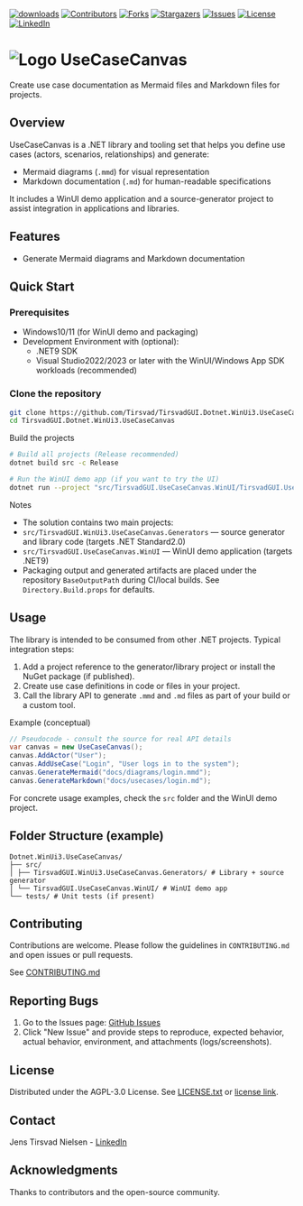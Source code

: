 ﻿[![downloads][downloads-shield]][downloads-url] [![Contributors][contributors-shield]][contributors-url] [![Forks][forks-shield]][forks-url] [![Stargazers][stars-shield]][stars-url] [![Issues][issues-shield]][issues-url] [![License][license-shield]][license-url] [![LinkedIn][linkedin-shield]][linkedin-url]

# ![Logo][Logo] UseCaseCanvas
Create use case documentation as Mermaid files and Markdown files for projects.

## Overview
UseCaseCanvas is a .NET library and tooling set that helps you define use cases (actors, scenarios, relationships) and generate:

- Mermaid diagrams (`.mmd`) for visual representation
- Markdown documentation (`.md`) for human-readable specifications

It includes a WinUI demo application and a source-generator project to assist integration in applications and libraries.

## Features
- Generate Mermaid diagrams and Markdown documentation

## Quick Start

### Prerequisites
- Windows10/11 (for WinUI demo and packaging)
- Development Environment with (optional):
    - .NET9 SDK
    - Visual Studio2022/2023 or later with the WinUI/Windows App SDK workloads (recommended)

### Clone the repository

```bash
git clone https://github.com/Tirsvad/TirsvadGUI.Dotnet.WinUi3.UseCaseCanvas.git
cd TirsvadGUI.Dotnet.WinUi3.UseCaseCanvas
```

Build the projects

```bash
# Build all projects (Release recommended)
dotnet build src -c Release

# Run the WinUI demo app (if you want to try the UI)
dotnet run --project "src/TirsvadGUI.UseCaseCanvas.WinUI/TirsvadGUI.UseCaseCanvas.WinUI.csproj" -c Debug
```

Notes
- The solution contains two main projects:
 - `src/TirsvadGUI.WinUi3.UseCaseCanvas.Generators` — source generator and library code (targets .NET Standard2.0)
 - `src/TirsvadGUI.UseCaseCanvas.WinUI` — WinUI demo application (targets .NET9)
- Packaging output and generated artifacts are placed under the repository `BaseOutputPath` during CI/local builds. See `Directory.Build.props` for defaults.

## Usage

The library is intended to be consumed from other .NET projects. Typical integration steps:

1. Add a project reference to the generator/library project or install the NuGet package (if published).
2. Create use case definitions in code or files in your project.
3. Call the library API to generate `.mmd` and `.md` files as part of your build or a custom tool.

Example (conceptual)

```csharp
// Pseudocode - consult the source for real API details
var canvas = new UseCaseCanvas();
canvas.AddActor("User");
canvas.AddUseCase("Login", "User logs in to the system");
canvas.GenerateMermaid("docs/diagrams/login.mmd");
canvas.GenerateMarkdown("docs/usecases/login.md");
```

For concrete usage examples, check the `src` folder and the WinUI demo project.

## Folder Structure (example)

```plaintext
Dotnet.WinUi3.UseCaseCanvas/
├── src/
│ ├── TirsvadGUI.WinUi3.UseCaseCanvas.Generators/ # Library + source generator
│ └── TirsvadGUI.UseCaseCanvas.WinUI/ # WinUI demo app
└── tests/ # Unit tests (if present)
```

## Contributing
Contributions are welcome. Please follow the guidelines in `CONTRIBUTING.md` and open issues or pull requests.

See [CONTRIBUTING.md](CONTRIBUTING.md)

## Reporting Bugs
1. Go to the Issues page: [GitHub Issues][githubIssue-url]
2. Click "New Issue" and provide steps to reproduce, expected behavior, actual behavior, environment, and attachments (logs/screenshots).

## License
Distributed under the AGPL-3.0 License. See [LICENSE.txt](LICENSE.txt) or [license link][license-url].

## Contact
Jens Tirsvad Nielsen - [LinkedIn][linkedin-url]

## Acknowledgments
Thanks to contributors and the open-source community.

<!-- MARKDOWN LINKS & IMAGES -->
[contributors-shield]: https://img.shields.io/github/contributors/TirsvadGUI/Dotnet.WinUi3.UseCaseCanvas?style=for-the-badge
[contributors-url]: https://github.com/TirsvadGUI/Dotnet.WinUi3.UseCaseCanvas/graphs/contributors
[forks-shield]: https://img.shields.io/github/forks/TirsvadGUI/Dotnet.WinUi3.UseCaseCanvas?style=for-the-badge
[forks-url]: https://github.com/TirsvadGUI/Dotnet.WinUi3.UseCaseCanvas/network/members
[stars-shield]: https://img.shields.io/github/stars/TirsvadGUI/Dotnet.WinUi3.UseCaseCanvas?style=for-the-badge
[stars-url]: https://github.com/TirsvadGUI/Dotnet.WinUi3.UseCaseCanvas/stargazers
[issues-shield]: https://img.shields.io/github/issues/TirsvadGUI/Dotnet.WinUi3.UseCaseCanvas?style=for-the-badge
[issues-url]: https://github.com/TirsvadGUI/Dotnet.WinUi3.UseCaseCanvas/issues
[license-shield]: https://img.shields.io/github/license/TirsvadGUI/Dotnet.WinUi3.UseCaseCanvas?style=for-the-badge
[license-url]: https://github.com/TirsvadGUI/Dotnet.WinUi3.UseCaseCanvas/blob/master/LICENSE.txt
[linkedin-shield]: https://img.shields.io/badge/-LinkedIn-black.svg?style=for-the-badge&logo=linkedin&colorB=555
[linkedin-url]: https://www.linkedin.com/in/jens-tirsvad-nielsen-13b795b9/
[githubIssue-url]: https://github.com/TirsvadGUI/Dotnet.WinUi3.UseCaseCanvas/issues/
[logo]: https://raw.githubusercontent.com/TirsvadGUI/Dotnet.WinUi3.UseCaseCanvas/main/images/logo/32x32/logo.png

<!-- If there is example code -->
<!--
[example-url]: https://raw.githubusercontent.com/TirsvadGUI/Dotnet.WinUi3.UseCaseCanvas/main/src/Example/Example.cs
-->
<!-- If this is a downloadable package from github -->
[downloads-shield]: https://img.shields.io/github/downloads/TirsvadGUI/Dotnet.WinUi3.UseCaseCanvas/total?style=for-the-badge
[downloads-url]: https://github.com/TirsvadGUI/Dotnet.WinUi3.UseCaseCanvas/releases
<!-- If there is screenshots -->
<!--
[screenshot1]: https://raw.githubusercontent.com/TirsvadGUI/Dotnet.WinUi3.UseCaseCanvas/main/images/small/Screenshot1.png
[screenshot1-url]: https://raw.githubusercontent.com/TirsvadGUI/Dotnet.WinUi3.UseCaseCanvas/main/images/Screenshot1.png
-->